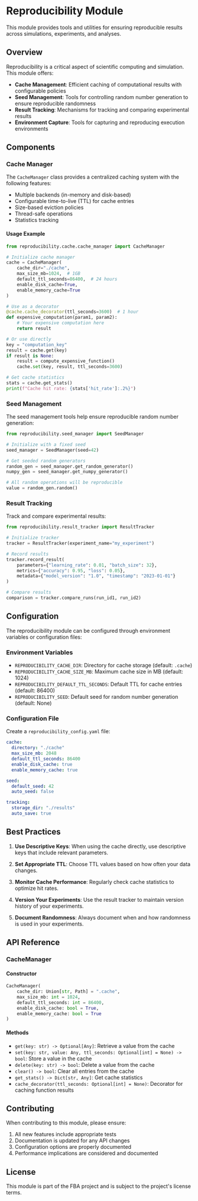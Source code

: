 # Reproducibility Module

This module provides tools and utilities for ensuring reproducible results across simulations, experiments, and analyses.

## Overview

Reproducibility is a critical aspect of scientific computing and simulation. This module offers:

- **Cache Management**: Efficient caching of computational results with configurable policies
- **Seed Management**: Tools for controlling random number generation to ensure reproducible randomness
- **Result Tracking**: Mechanisms for tracking and comparing experimental results
- **Environment Capture**: Tools for capturing and reproducing execution environments

## Components

### Cache Manager

The `CacheManager` class provides a centralized caching system with the following features:

- Multiple backends (in-memory and disk-based)
- Configurable time-to-live (TTL) for cache entries
- Size-based eviction policies
- Thread-safe operations
- Statistics tracking

#### Usage Example

```python
from reproducibility.cache.cache_manager import CacheManager

# Initialize cache manager
cache = CacheManager(
    cache_dir="./cache",
    max_size_mb=1024,  # 1GB
    default_ttl_seconds=86400,  # 24 hours
    enable_disk_cache=True,
    enable_memory_cache=True
)

# Use as a decorator
@cache.cache_decorator(ttl_seconds=3600)  # 1 hour
def expensive_computation(param1, param2):
    # Your expensive computation here
    return result

# Or use directly
key = "computation_key"
result = cache.get(key)
if result is None:
    result = compute_expensive_function()
    cache.set(key, result, ttl_seconds=3600)

# Get cache statistics
stats = cache.get_stats()
print(f"Cache hit rate: {stats['hit_rate']:.2%}")
```

### Seed Management

The seed management tools help ensure reproducible random number generation:

```python
from reproducibility.seed_manager import SeedManager

# Initialize with a fixed seed
seed_manager = SeedManager(seed=42)

# Get seeded random generators
random_gen = seed_manager.get_random_generator()
numpy_gen = seed_manager.get_numpy_generator()

# All random operations will be reproducible
value = random_gen.random()
```

### Result Tracking

Track and compare experimental results:

```python
from reproducibility.result_tracker import ResultTracker

# Initialize tracker
tracker = ResultTracker(experiment_name="my_experiment")

# Record results
tracker.record_result(
    parameters={"learning_rate": 0.01, "batch_size": 32},
    metrics={"accuracy": 0.95, "loss": 0.05},
    metadata={"model_version": "1.0", "timestamp": "2023-01-01"}
)

# Compare results
comparison = tracker.compare_runs(run_id1, run_id2)
```

## Configuration

The reproducibility module can be configured through environment variables or configuration files:

### Environment Variables

- `REPRODUCIBILITY_CACHE_DIR`: Directory for cache storage (default: `.cache`)
- `REPRODUCIBILITY_CACHE_SIZE_MB`: Maximum cache size in MB (default: 1024)
- `REPRODUCIBILITY_DEFAULT_TTL_SECONDS`: Default TTL for cache entries (default: 86400)
- `REPRODUCIBILITY_SEED`: Default seed for random number generation (default: None)

### Configuration File

Create a `reproducibility_config.yaml` file:

```yaml
cache:
  directory: "./cache"
  max_size_mb: 2048
  default_ttl_seconds: 86400
  enable_disk_cache: true
  enable_memory_cache: true

seed:
  default_seed: 42
  auto_seed: false

tracking:
  storage_dir: "./results"
  auto_save: true
```

## Best Practices

1. **Use Descriptive Keys**: When using the cache directly, use descriptive keys that include relevant parameters.

2. **Set Appropriate TTL**: Choose TTL values based on how often your data changes.

3. **Monitor Cache Performance**: Regularly check cache statistics to optimize hit rates.

4. **Version Your Experiments**: Use the result tracker to maintain version history of your experiments.

5. **Document Randomness**: Always document when and how randomness is used in your experiments.

## API Reference

### CacheManager

#### Constructor

```python
CacheManager(
    cache_dir: Union[str, Path] = ".cache",
    max_size_mb: int = 1024,
    default_ttl_seconds: int = 86400,
    enable_disk_cache: bool = True,
    enable_memory_cache: bool = True
)
```

#### Methods

- `get(key: str) -> Optional[Any]`: Retrieve a value from the cache
- `set(key: str, value: Any, ttl_seconds: Optional[int] = None) -> bool`: Store a value in the cache
- `delete(key: str) -> bool`: Delete a value from the cache
- `clear() -> bool`: Clear all entries from the cache
- `get_stats() -> Dict[str, Any]`: Get cache statistics
- `cache_decorator(ttl_seconds: Optional[int] = None)`: Decorator for caching function results

## Contributing

When contributing to this module, please ensure:

1. All new features include appropriate tests
2. Documentation is updated for any API changes
3. Configuration options are properly documented
4. Performance implications are considered and documented

## License

This module is part of the FBA project and is subject to the project's license terms.
